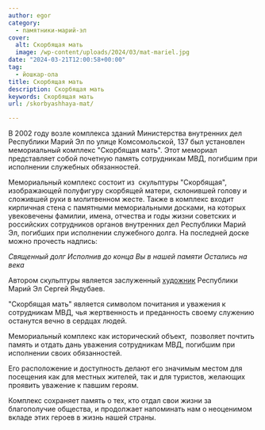 ```yaml
---
author: egor
category:
  - памятники-марий-эл
cover:
  alt: Скорбящая мать
  image: /wp-content/uploads/2024/03/mat-mariel.jpg
date: "2024-03-21T12:00:58+00:00"
tag:
  - йошкар-ола
title: Скорбящая мать
description: Скорбящая мать
keywords: Скорбящая мать
url: /skorbyashhaya-mat/

---
```

В 2002 году возле комплекса зданий Министерства внутренних дел Республики Марий Эл по улице Комсомольской, 137 был установлен мемориальный комплекс "Скорбящая мать". Этот мемориал представляет собой почетную память сотрудникам МВД, погибшим при исполнении служебных обязанностей.

Мемориальный комплекс состоит из  скульптуры "Скорбящая", изображающей полуфигуру скорбящей матери, склонившей голову и сложившей руки в молитвенном жесте. Также в комплекс входит кирпичная стена с памятными мемориальными досками, на которых увековечены фамилии, имена, отчества и годы жизни советских и российских сотрудников органов внутренних дел Республики Марий Эл, погибших при исполнении служебного долга. На последней доске можно прочесть надпись:

_Священный долг_ _Исполнив до конца_ _Вы в нашей памяти_ _Остались на века_

Автором скульптуры является заслуженный [художник](/soyuz-hudozhnikov/) Республики Марий Эл Сергей Яндубаев.

"Скорбящая мать" является символом почитания и уважения к сотрудникам МВД, чья жертвенность и преданность своему служению останутся вечно в сердцах людей.

Мемориальный комплекс как исторический объект,  позволяет почтить память и отдать дань уважения сотрудникам МВД, погибшим при исполнении своих обязанностей.

Его расположение и доступность делают его значимым местом для посещения как для местных жителей, так и для туристов, желающих проявить уважение к павшим героям.

Комплекс сохраняет память о тех, кто отдал свои жизни за благополучие общества, и продолжает напоминать нам о неоценимом вкладе этих героев в жизнь нашей страны.
